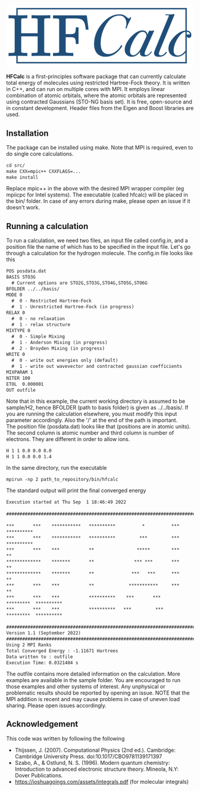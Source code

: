 <img src="docs/HFCalc.png"></img>

<b>HFCalc</b> is a first-principles software package that can currently calculate total energy of molecules using restricted Hartree-Fock theory. It is written in C++, and can run on multiple cores with MPI. It employs linear combination of atomic orbitals, where the atomic orbitals are represented using contracted Gaussians (STO-NG basis set). It is free, open-source and in constant development. Header files from the Eigen and Boost libraries are used.

## Installation

The package can be installed using make. Note that MPI is required, even to do single core calculations.
```
cd src/
make CXX=mpic++ CXXFLAGS=...
make install
```
Replace mpic++ in the above with the desired MPI wrapper compiler (eg mpiicpc for Intel systems). The executable (called hfcalc) will be placed in the bin/ folder. In case of any errors during make, please open an issue if it doesn't work.

## Running a calculation

To run a calculation, we need two files, an input file called config.in, and a position file the name of which has to be specified in the input file. Let's go through a calculation for the hydrogen molecule. The config.in file looks like this
```
POS posdata.dat
BASIS STO3G
  # Current options are STO2G,STO3G,STO4G,STO5G,STO6G  
BFOLDER ../../basis/
MODE 0
  #  0 - Restricted Hartree-Fock
  #  1 - Unrestricted Hartree-Fock (in progress)
RELAX 0
  #  0 - no relaxation
  #  1 - relax structure
MIXTYPE 0
  #  0 - Simple Mixing
  #  1 - Anderson Mixing (in progress)
  #  2 - Broyden Mixing (in progress)
WRITE 0
  #  0 - write out energies only (default)
  #  1 - write out wavevector and contracted gaussian coefficients
MIXPARAM 1
NITER 100
ETOL  0.000001
OUT outfile
```
Note that in this example, the current working directory is assumed to be sample/H2, hence BFOLDER (path to basis folder) is given as  ../../basis/. If you are running the calculation elsewhere, you must modify this input parameter accordingly. Also the '/' at the end of the path is important. <br>
The position file (posdata.dat) looks like that (positions are in atomic units). The second column is atomic number and third column is number of electrons. They are different in order to allow ions.
```
H 1 1 0.0 0.0 0.0  
H 1 1 0.0 0.0 1.4 
```
In the same directory, run the executable
```
mpirun -np 2 path_to_repository/bin/hfcalc
```
The standard output will print the final converged energy
```
Execution started at Thu Sep  1 18:46:49 2022

###################################################################################
                                                                                   
***       ***    ***********   **********          *          ***        **********
***       ***    ***********   **********         ***         ***        **********
***       ***    ***           **                *****        ***        **        
*************    *******       **               *** ***       ***        **        
*************    *******       **              ***   ***      ***        **        
***       ***    ***           **             ***********     ***        **        
***       ***    ***           **********    ***       ***    *********  **********
***       ***    ***           **********   ***         ***   *********  **********
                                                                                   
###################################################################################
Version 1.1 (September 2022)
###################################################################################
Using 2 MPI Ranks
Total Converged Energy : -1.11671 Hartrees
Data written to : outfile
Execution Time: 0.0321404 s
```
The outfile contains more detailed information on the calculation. More examples are available in the sample folder. You are encouraged to run those examples and other systems of interest. Any unphysical or problematic results should be reported by opening an issue. NOTE that the MPI addition is recent and may cause problems in case of uneven load sharing. Please open issues accordingly. 

## Acknowledgement

This code was written by following the following
 * Thijssen, J. (2007). Computational Physics (2nd ed.). Cambridge: Cambridge University Press. doi:10.1017/CBO9781139171397
 * Szabo, A., & Ostlund, N. S. (1996). Modern quantum chemistry: Introduction to advanced electronic structure theory. Mineola, N.Y: Dover Publications.
 * https://joshuagoings.com/assets/integrals.pdf (for molecular integrals)
